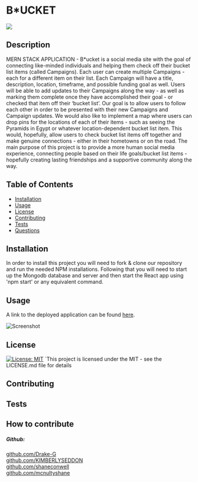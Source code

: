 # B*UCKET 

<a href="https://opensource.org/licenses/MIT" alt="License">
        <img src="https://img.shields.io/badge/license-MIT-brightgreen" /></a>
  
  ## Description
  MERN STACK APPLICATION -    B*ucket is a social media site with the goal of connecting like-minded individuals and helping them check off their bucket list items (called Campaigns). Each user can create multiple Campaigns - each for a different item on their list. Each Campaign will have a title, description, location, timeframe, and possible funding goal as well. Users will be able to add updates to their Campaigns along the way - as well as marking them complete once they have accomplished their goal - or checked that item off their ‘bucket list’. Our goal is to allow users to follow each other in order to be presented with their new Campaigns and Campaign updates. We would also like to implement a map where users can drop pins for the locations of each of their items - such as seeing the Pyramids in Egypt or whatever location-dependent bucket list item. This would, hopefully, allow users to check bucket list items off together and make genuine connections - either in their hometowns or on the road. The main purpose of this project is to provide a more human social media experience, connecting people based on their life goals/bucket list items - hopefully creating lasting friendships and a supportive community along the way.

  ## Table of Contents

  - [Installation](#installation)
  - [Usage](#usage)
  - [License](#license)
  - [Contributing](#Contributing)
  - [Tests](Test)
  - [Questions](Questions)

  ## Installation
  In order to install this project you will need to fork & clone our repository and run the needed NPM installations. Following that you will need to start up the Mongodb database and server and then start the React app using 'npm start' or any equivalent command.
  ## Usage
  A link to the deployed application can be found [here]().

  ![Screenshot](./client/src/images/screencap.jpg)
    
  ## License
  [![License: MIT](https://img.shields.io/badge/License-MIT-yellow.svg)](https://opensource.org/licenses/MIT) 
   `This project is licensed under the MIT  - see the LICENSE.md file for details

  ## Contributing
  

  ## Tests

  ## How to contribute
  

 ##### Github: 
 [github.com/Drake-G](https://github.com/Drake-G)<br>
 [github.com/KIMBERLYSEDDON](https://github.com/KIMBERLYSEDDON)<br>
 [github.com/shaneconwell](https://github.com/shaneconwell)<br>
 [github.com/mcnultyshane](https://github.com/mcnultyshane)
